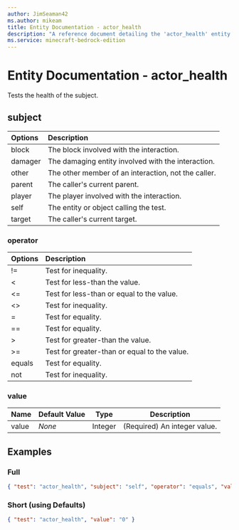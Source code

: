 ```yaml
---
author: JimSeaman42
ms.author: mikeam
title: Entity Documentation - actor_health
description: "A reference document detailing the 'actor_health' entity filter"
ms.service: minecraft-bedrock-edition
---
```


# Entity Documentation - actor_health

Tests the health of the subject.

## subject

| Options| Description |
|:-----------|:-----------|
| block| The block involved with the interaction. |
| damager| The damaging entity involved with the interaction. |
| other| The other member of an interaction, not the caller. |
| parent| The caller's current parent. |
| player| The player involved with the interaction. |
| self| The entity or object calling the test. |
| target| The caller's current target. |

### operator

| Options| Description |
|:-----------|:-----------|
| !=| Test for inequality. |
| <| Test for less-than the value. |
| <=| Test for less-than or equal to the value. |
| <>| Test for inequality. |
| =| Test for equality. |
| ==| Test for equality. |
| >| Test for greater-than the value. |
| >=| Test for greater-than or equal to the value. |
| equals| Test for equality. |
| not| Test for inequality. |

### value

|Name |Default Value  |Type  |Description  |
|---------|---------|---------|---------|
|value | *None* |Integer |(Required) An integer value. |

## Examples

### Full

```json
{ "test": "actor_health", "subject": "self", "operator": "equals", "value": "0" }
```

### Short (using Defaults)

```json
{ "test": "actor_health", "value": "0" }
```

